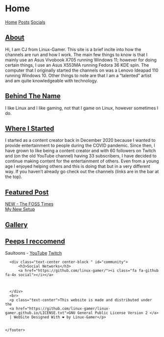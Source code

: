 <html>
<head>
<title>Linux-Gamer</title>
<link rel="shortcut icon" href="assets/icon.ico">
<link href="style.css" rel="stylesheet" type="text/css" />
</head>
<body>
<h1>Home</h1>
<a href="linux-gamer.github.io">Home</a> <a href="posts">Posts</a> <a href="socials">Socials</a> 
<h2><u> About </u></h2>
<p>
Hi, I am CJ from Linux-Gamer. This site is a brief incite into how the channels
are run and how I work. The main few things to know is that I mainly use an
Asus Vivobook X705 running Windows 11; however for doing certain things, I use an Asus X553MA running Fedora 36 KDE spin. The computer that I originally started the channels on was a Lenovo Ideapad 110 running Windows 10. Other things to note are that I am a “talented” artist and am quite knowledgeable with technology. </p>


<h2><u> Behind The Name </u></h2>
<p>I like Linux and I like gaming, not that I game on Linux, however sometimes I do.</p>

<h2><u> Where I Started </u></h2>
<p>
I started as a content creator back in December 2020 because I wanted to provide entertainment to people during the COVID pandemic. Since then, I have grown to like being a content creator and with 60 followers on Twitch and (on the old YouTube channel) having 33 subscribers, I have decided to continue making content for the entertainment of others. Even from a young age I enjoyed helping others and this is doing that but in a very different way. If you haven’t already go check out the channels (links are in the bar at the top).
</p>


<h2><u> Featured Post </u></h2>
<p>
<a href="/content/posts/foss-times">NEW - The FOSS Times</a>
<br>
<a href="/content/posts/my-new-setup">My New Setup</a>
</p>

<h2><u> Gallery </u></h2>
<p>

</p>

<h2><u> Peeps I reccomend </u></h2>
<p>
Saultoons - <a href="https://youtube.com/c/Saultoons">YouTube</a>  <a href="https://twitch.tv/saultoons">Twitch</a>
<!-- <br>
Zaney - <a href="https://youtube.com/c/ZaneyOG">YouTube</a>
<br>
Frantic - <a href="">YouTube</a>
<br>
Miss Charlottie - <a href="">YouTube</a> <a href="https://twitch.tv/MissCharlottie">Twitch</a>
<br>
The Linux Cast - <a href="">YouTube</a>
<br>
Chris Titus Tech - <a href="">YouTube</a> <a href="https://twitch.tv/">Twitch</a>
<br>
David Revoy - <a href="">YouTube</a> -->
</p>
</body>
    <footer class="pt-4 my-md-5 pt-md-5 border-top">

      <div class="text-center center-block " id="community">
          <h3>Social Networks</h3>
          <a href="https://github.com/linux-gamer/"><i class="fa fa-github fa-4x social"></i></a>
#          <a href="https://discord.gg/"><i class="fa fa-discord fa-4x social"></i></a>
      </div>
      <br>
      <p class="text-center">This website is made and distributed under the 
      <a href="https://github.com/linux-gamer/linux-gamer.github.io/LICENSE.txt">GNU General Public License Version 2 </a>
      | WebSite Designed With ❤️ by Linux-Gamer</p>


    </footer>
</html>
